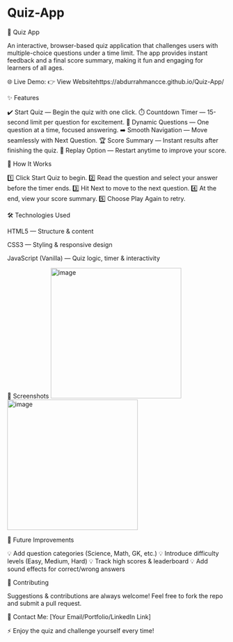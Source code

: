 # Quiz-App
🧠 Quiz App

An interactive, browser-based quiz application that challenges users with multiple-choice questions under a time limit.
The app provides instant feedback and a final score summary, making it fun and engaging for learners of all ages.

🌐 Live Demo: 👉 View Websitehttps://abdurrahmancce.github.io/Quiz-App/

✨ Features

✔️ Start Quiz — Begin the quiz with one click.
⏱️ Countdown Timer — 15-second limit per question for excitement.
📝 Dynamic Questions — One question at a time, focused answering.
➡️ Smooth Navigation — Move seamlessly with Next Question.
🏆 Score Summary — Instant results after finishing the quiz.
🔄 Replay Option — Restart anytime to improve your score.

🧠 How It Works

1️⃣ Click Start Quiz to begin.
2️⃣ Read the question and select your answer before the timer ends.
3️⃣ Hit Next to move to the next question.
4️⃣ At the end, view your score summary.
5️⃣ Choose Play Again to retry.

🛠️ Technologies Used

HTML5 — Structure & content

CSS3 — Styling & responsive design

JavaScript (Vanilla) — Quiz logic, timer & interactivity

📸 Screenshots
<img width="300" height="300" alt="image" src="https://github.com/user-attachments/assets/570f99ea-e933-4aff-a795-18f1f746cfcc" />
<img width="300" height="300" alt="image" src="https://github.com/user-attachments/assets/5d85dfcb-4dc5-47c4-9cf2-501363c6fa5b" />

🚀 Future Improvements

💡 Add question categories (Science, Math, GK, etc.)
💡 Introduce difficulty levels (Easy, Medium, Hard)
💡 Track high scores & leaderboard
💡 Add sound effects for correct/wrong answers

🤝 Contributing

Suggestions & contributions are always welcome!
Feel free to fork the repo and submit a pull request.

📩 Contact Me: [Your Email/Portfolio/LinkedIn Link]

⚡ Enjoy the quiz and challenge yourself every time!
